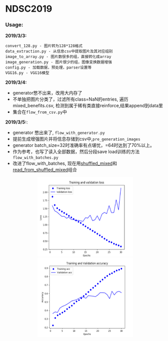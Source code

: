 # NDSC2019

### Usage:

**2019/3/3:**
```
convert_128.py - 图片转为128*128格式
data_extraction.py - 从信息csv中提取图片及其对应组别
image_to_array.py - 图片数很多的组，直接转化成array
image_generation.py - 图片很少的组，图像变换数据增强
config.py - 加载数据，预处理，parser设置等
VGG16.py - VGG16模型
```

**2019/3/4:**
- generator憋不出来，改用大内存了
- 不单独把图片分类了，过滤所有class=NaN的entries, 遍历mixed_benefits.csv, 检测到属于稀有类直接reinforce,结果append到data里
- 集合在```flow_from_csv.py```中

**2019/3/5:**:
- generator 憋出来了, ```flow_with_generator.py```
- 提前生成增强图片并将信息存储到csv中,```pre_generation_images```
- generator batch_size=32时准确率有点堪忧，=64时达到了70%以上。
- 作为参考，也写了读入全部数据，然后分段save load训练的方法 ```flow_with_batches.py```
- 改进了flow_with_batches, 现在用[shuffled_mixed](https://github.com/dabaitudiu/NDSC2019/blob/master/shuffled_mixed.py)和[read_from_shuffled_mixed](https://github.com/dabaitudiu/NDSC2019/blob/master/read_from_shuffled_mixed.py)组合
<div align=center><img width="300" height="250" alt="loss" src="https://github.com/dabaitudiu/NDSC2019/blob/master/loss.png"/></div>
<div align=center><img width="300" height="250" alt="accuracy" src="https://github.com/dabaitudiu/NDSC2019/blob/master/accuracy.png"/></div>
